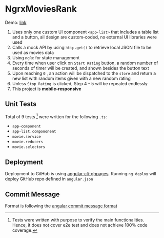 # NgrxMoviesRank
Demo: [link](https://kyleleow.github.io/ngrx-movies-rank/)
1. Uses only one custom UI component `<app-list>` that includes a table list and a button, all design are custom-coded, no external UI libraries were used
2. Calls a mock API by using `http.get()` to retrieve local JSON file to be used as movies data
3. Using `ngRx` for state management
4. Every time when user click on `Start Rating` button, a random number of seconds of timer will be created, and shown besides the button text
5. Upon reaching `0` , an action will be dispatched to the `store` and return a new list with random items given with a new random rating
6. Unless `Stop Rating` is clicked, Step 4 - 5 will be repeated endlessly
7. This project is **mobile-responsive**

## Unit Tests
Total of 9 tests [^1] were written for the following `.ts`:
- `app-component`
- `app-list.compononent`
- `movie.service`
- `movie.reducers`
- `movie.selectors`

## Deployment
Deployment to GitHub is using [angular-cli-ghpages](https://github.com/angular-schule/angular-cli-ghpages).
Running `ng deploy` will deploy GitHub repo defined in `angular.json`

## Commit Message
Format is following the [angular commit message format](https://github.com/angular/angular/blob/master/CONTRIBUTING.md)


[^1]: Tests were written with purpose to verify the main functionalities. Hence, it does not cover e2e test and does not achieve 100% code coverage.
